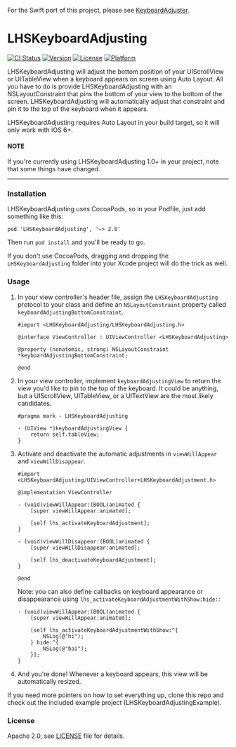 For the Swift port of this project, please see [KeyboardAdjuster](https://github.com/lionheart/KeyboardAdjuster).

# LHSKeyboardAdjusting

[![CI Status](http://img.shields.io/travis/lionheart/LHSKeyboardAdjusting.svg?style=flat)](https://travis-ci.org/lionheart/LHSKeyboardAdjusting)
[![Version](https://img.shields.io/cocoapods/v/LHSKeyboardAdjusting.svg?style=flat)](http://cocoapods.org/pods/LHSKeyboardAdjusting)
[![License](https://img.shields.io/cocoapods/l/LHSKeyboardAdjusting.svg?style=flat)](http://cocoapods.org/pods/LHSKeyboardAdjusting)
[![Platform](https://img.shields.io/cocoapods/p/LHSKeyboardAdjusting.svg?style=flat)](http://cocoapods.org/pods/LHSKeyboardAdjusting)

LHSKeyboardAdjusting will adjust the bottom position of your UIScrollView or UITableView when a keyboard appears on screen using Auto Layout. All you have to do is provide LHSKeyboardAdjusting with an NSLayoutConstraint that pins the bottom of your view to the bottom of the screen. LHSKeyboardAdjusting will automatically adjust that constraint and pin it to the top of the keyboard when it appears.

LHSKeyboardAdjusting requires Auto Layout in your build target, so it will only work with iOS 6+.

#### NOTE

If you're currently using LHSKeyboardAdjusting 1.0+ in your project, note that some things have changed.

<hr/>

### Installation

LHSKeyboardAdjusting uses CocoaPods, so in your Podfile, just add something like this:

    pod 'LHSKeyboardAdjusting', '~> 2.0'

Then run `pod install` and you'll be ready to go.

If you don't use CocoaPods, dragging and dropping the `LHSKeyboardAdjusting` folder into your Xcode project will do the trick as well.

### Usage

1. In your view controller's header file, assign the `LHSKeyboardAdjusting` protocol to your class and define an `NSLayoutConstraint` property called `keyboardAdjustingBottomConstraint`.

   ```objc
   #import <LHSKeyboardAdjusting/LHSKeyboardAdjusting.h>

   @interface ViewController : UIViewController <LHSKeyboardAdjusting>

   @property (nonatomic, strong) NSLayoutConstraint *keyboardAdjustingBottomConstraint;

   @end
   ```

2. In your view controller, implement `keyboardAdjustingView` to return the view you'd like to pin to the top of the keyboard. It could be anything, but a UIScrollView, UITableView, or a UITextView are the most likely candidates.

   ```objc
   #pragma mark - LHSKeyboardAdjusting

   - (UIView *)keyboardAdjustingView {
       return self.tableView;
   }
   ```

   <!--
   Define the other constraints for this view (top, left, and right) just as you would normally. E.g.,

   ```objc
   - (void)viewDidLoad {
       [super viewDidLoad];

       [self.tableView.leftAnchor constraintEqualToAnchor:self.view.leftAnchor].active = YES;
       [self.tableView.topAnchor constraintEqualToAnchor:self.view.topAnchor].active = YES;
       [self.tableView.rightAnchor constraintEqualToAnchor:self.view.rightAnchor].active = YES;
   }
   ```
   -->

3. Activate and deactivate the automatic adjustments in `viewWillAppear` and `viewWillDisappear`.

   ```objc
   #import <LHSKeyboardAdjusting/UIViewController+LHSKeyboardAdjustment.h>

   @implementation ViewController

   - (void)viewWillAppear:(BOOL)animated {
       [super viewWillAppear:animated];

       [self lhs_activateKeyboardAdjustment];
   }

   - (void)viewWillDisappear:(BOOL)animated {
       [super viewWillDisappear:animated];

       [self lhs_deactivateKeyboardAdjustment];
   }

   @end
   ```

   Note: you can also define callbacks on keyboard appearance or disappearance using `lhs_activateKeyboardAdjustmentWithShow:hide:`:

   ```objc
   - (void)viewWillAppear:(BOOL)animated {
       [super viewWillAppear:animated];

       [self lhs_activateKeyboardAdjustmentWithShow:^{
           NSLog(@"hi");
       } hide:^{
           NSLog(@"bai");
       }];
   }
   ```

3. And you're done! Whenever a keyboard appears, this view will be automatically resized.

If you need more pointers on how to set everything up, clone this repo and check out the included example project (LHSKeyboardAdjustingExample).

### License

Apache 2.0, see [LICENSE](LICENSE) file for details.
